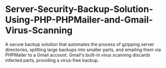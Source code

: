 # Server-Security-Backup-Solution-Using-PHP-PHPMailer-and-Gmail-Virus-Scanning
A secure backup solution that automates the process of gzipping server directories, splitting large backups into smaller parts, and emailing them via PHPMailer to a Gmail account. Gmail's built-in virus scanning discards infected parts, providing a virus-free backup. 
